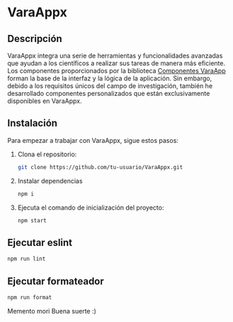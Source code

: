# VaraAppx
## Descripción

VaraAppx integra una serie de herramientas y funcionalidades avanzadas que ayudan a los científicos a realizar sus tareas 
de manera más eficiente. Los componentes proporcionados por la biblioteca [Componentes VaraApp](https://github.com/Paulocesarhero/VaraApppLib) forman la base de la interfaz y 
la lógica de la aplicación. Sin embargo, debido a los requisitos únicos del campo de investigación, también he
desarrollado componentes personalizados que están exclusivamente disponibles en VaraAppx.



## Instalación

Para empezar a trabajar con VaraAppx, sigue estos pasos:

1. Clona el repositorio:
   ```bash
   git clone https://github.com/tu-usuario/VaraAppx.git
2. Instalar dependencias
     ```bash
    npm i
3. Ejecuta el comando de inicialización del proyecto:
   ```bash
   npm start
   
## Ejecutar eslint
   ```bash
   npm run lint
   ```
   
## Ejecutar formateador
   ```bash
   npm run format
   ```

Memento mori 
Buena suerte :)